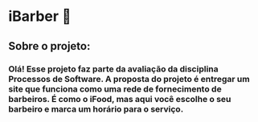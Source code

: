 #                            iBarber :barber:

## Sobre o projeto:

### Olá! Esse projeto faz parte da avaliação da disciplina Processos de Software. A proposta do projeto é entregar um site que funciona como uma rede de fornecimento de barbeiros. É como o iFood, mas aqui você escolhe o seu barbeiro e marca um horário para o serviço.

